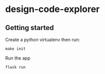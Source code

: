 # design-code-explorer


## Getting started

Create a python virtualenv then run:

    make init

Run the app

    flask run

